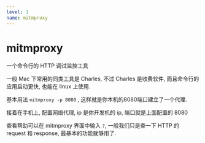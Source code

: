 ```yaml
---
level: 1
name: mitmproxy
---
```


# mitmproxy

一个命令行的 HTTP 调试监控工具

一般 Mac 下常用的同类工具是 Charles, 不过 Charles 是收费软件, 而且命令行的应用启动更快, 也能在 linux 上使用.

基本用法 `mitmproxy -p 8080` , 这样就是你本机的8080端口建立了一个代理.

接着在手机上, 配置网络代理, ip 是你开发机的 ip, 端口就是上面配置的 8080

查看帮助可以在 mitmproxy 界面中输入 `?`, 一般我们只是查一下 HTTP 的 request 和 response, 最基本的功能就够用了.

